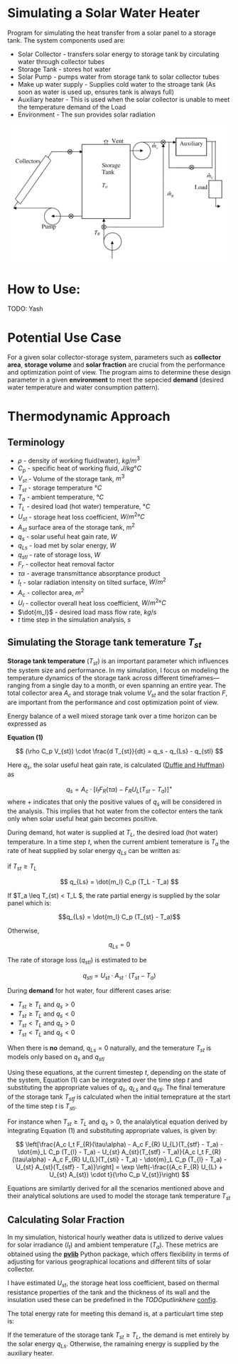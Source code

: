 # Simulating a Solar Water Heater

Program for simulating the heat transfer from a solar panel to a storage tank. The system components used are:
- Solar Collector - transfers solar energy to storage tank by circulating water through collector tubes
- Storage Tank - stores hot water
- Solar Pump - pumps water from storage tank to solar collector tubes
- Make up water supply - Supplies cold water to the stroage tank (As soon as water is used up, ensures tank is always full)
- Auxiliary heater - This is used when the solar collector is unable to meet the temperature demand of the Load
- Environment - The sun provides solar radiation


<img src="https://github.com/yashladd/solar_water_heater/blob/main/system_components.png" alt="System Components">

# How to Use: 
TODO: Yash 


# Potential Use Case

For a given solar collector-storage system, parameters such as **collector area**, **storage volume** and **solar fraction** are crucial from the performance and optimization point of view. The program aims to determine these design parameter in a given **environment** to meet the sepecied **demand** (desired water temperature and water consumption pattern).

# Thermodynamic Approach
## Terminology
- $\rho$  -  density of working fluid(water), $kg/m^3$
- $C_p$   -  specific heat of working fluid, $J/kg°C$
- $V_{st}$ - Volume of the storage tank, $m^3$
- $T_{st}$ - storage temperature $°C$
- $T_a$ - ambient temperature, $°C$
- $T_L$ - desired load (hot water) temperature, $°C$
- $U_{st}$ - storage heat loss coefficient, $W/m^2°C$
- $A_{st}$ surface area of the storage tank, $m^2$
- $q_s$ - solar useful heat gain rate, $W$
- $q_{Ls}$ - load met by solar energy, $W$
- $q_{stl}$ - rate of storage loss, $W$
- $F_r$ - collector heat removal factor
- $\tau\alpha$ - average transmittance absorptance product
- $I_t$ - solar radiation intensity on tilted surface, $W/m^2$
- $A_c$ - collector area, $m^2$
- $U_l$ - collector overall heat loss coefficient, $W/m^2°C$
- $\dot{m_l}$ - desired load mass flow rate, $kg/s$
- $t$ time step in the simulation analysis, $s$

<!-- - $\dot{m_r}$ - makeup water mass flow rate, $kg/s$ -->
<!-- - $\dot{m_s}$ - mass flow rate from storage, $kg/s$ -->


<!-- The temperature of the storage tank ($T_{st}$) is a critical factor affecting both the sizing of the system and its operational efficiency. In my simulation, I focus on modeling the temperature dynamics of the storage tank across different timeframes—ranging from a single day to a month, or even spanning an entire year. Key parameters such as the total area of the solar collector (\(A_c\)), the volume of the storage tank (\(V_{st}\)), and the solar fraction (\(F\)) are central to optimizing the system for both performance and cost-effectiveness. -->
<!-- $$(\rho C_p V_{st}) \cdot \frac{d T_{st}}{dt}  = q_s - q_{Ls} - q_{stl}$$ -->
<!-- $TODO$ fix the link -->
## Simulating the Storage tank temerature $T_{st}$
**Storage tank temperature** ($T_{st}$) is an important parameter
which influences the system size and performance. In my simulation, I focus on modeling the temperature dynamics of the storage tank across different timeframes—ranging from a single day to a month, or even spanning an entire year. The total collector area $A_c$ and storage tnak volume $V_{st}$ and the solar fraction $F$,  are important from the performance and cost optimization point of view. 


Energy balance of a well mixed storage tank over a time horizon can be
expressed as

**Equation (1)**

$$ (\rho C_p V_{st}) \cdot \frac{d T_{st}}{dt} = q_s - q_{Ls} - q_{stl} $$

Here $q_s$, the solar useful heat gain rate, is calculated ([Duffie and Huffman](https://google.com)) as 

$$ q_s = A_c \cdot [I_tF_{R}(\tau\alpha) − F_{R}U_{L}(T_{st} - T_a)]^+$$
where + indicates that only the positive values of $q_s$ will be considered in the analysis. This implies that hot water from
the collector enters the tank only when solar useful heat
gain becomes positive.

During demand, hot water is supplied at $T_L$, the desired load (hot water) temperature. In a time step $t$, when the current ambient temerature is $T_a$ the rate of heat supplied by solar energy $q_{Ls}$ can be written as:

if $T_{st} \geq T_L$

$$
    q_{Ls} = \dot{m_l} C_p (T_L - T_a)
$$

If $T_a \leq T_{st} < T_L $, the rate partial energy is supplied by the solar panel which is:

$$q_{Ls} = \dot{m_l} C_p (T_{st} - T_a)$$

Otherwise, 

$$q_{Ls} = 0$$

The rate of storage loss ($q_{stl}$) is estimated to be

$$q_{stl} = U_{st} \cdot A_{st} \cdot (T_{st} - T_a)$$ 


During **demand** for hot water, four different cases arise:
- $T_{st} \geq T_L$ and $q_s > 0$
- $T_{st} \geq T_L$ and $q_s < 0$
- $T_{st} < T_L$ and $q_s > 0$
- $T_{st} < T_L$ and $q_s < 0$

When there is **no** demand, $q_{Ls} = 0$ naturally, and the temerature $T_{st}$ is models only based on $q_s$ and $q_{stl}$ 

Using these equations, at the current timestep $t$, depending on the state of the system, Equation $(1)$ can be integrated over the time step $t$ and substituting the appropriate values of $q_s$, $q_{Ls}$ and $q_{stl}$. The final temerature of the storage tank $T_{stf}$ is calculated when the initial temeprature at the start of the time step $t$ is $T_{sti}$. 

For instance when $T_{st} \geq T_L$ and $q_s > 0$, the analalytical equation derived by integrating Equation (1) and substituting appropriate values, is given by:


$$
\left[\frac{A_c I_t F_{R}(\tau\alpha) - A_c F_{R} U_{L}(T_{stf} - T_a) - \dot{m}_L C_p (T_{l} - T_a) - U_{st} A_{st}(T_{stf} - T_a)}{A_c I_t F_{R}(\tau\alpha) - A_c F_{R} U_{L}(T_{sti} - T_a) - \dot{m}_L C_p (T_{l} - T_a) - U_{st} A_{st}(T_{stf} - T_a)}\right] = \exp \left(-\frac{(A_c F_{R} U_{L} + U_{st} A_{st}) \cdot t}{\rho C_p V_{st}}\right)
$$

Equations are similartly derived for all the scenarios mentioned above and their analytical solutions are used to model the storage tank temperature $T_{st}$

## Calculating Solar Fraction




In my simulation, historical hourly weather data is utilized to derive values for solar irradiance ($I_t$) and ambient temperature ($T_a$). These metrics are obtained using the **[pvlib](https://pvlib-python.readthedocs.io/en/stable/)** Python package, which offers flexibility in terms of adjusting for various geographical locations and different tilts of solar collector.



I have estimated $U_{st}$, the storage heat loss coefficient, based on thermal resistance properties of the tank and the thickness of its wall and the insulation used these can be predefined in the $TODO put link here$ [config](https://google.com). 


The total energy rate for meeting this demand is, at a particulart time step is:




If the temerature of the storage tank $T_{st} \geq T_L$, the demand is met entirely by the solar energy $q_{Ls}$. Otherwise, the ramaining energy is supplied by the auxiliary heater. 

